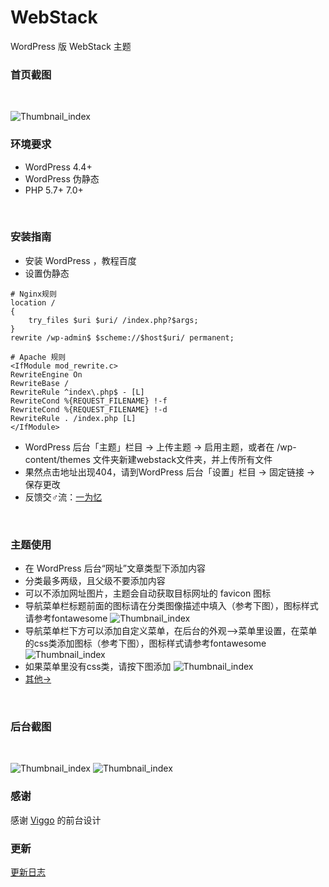 # WebStack
WordPress 版 WebStack 主题
<br/>

### 首页截图
<br/>

![Thumbnail_index](https://res.iowen.cn/wp-content/uploads/2019/08/iowen_2019-08-27_01-05-39.png)
<br/>

### 环境要求
+ WordPress 4.4+
+ WordPress 伪静态
+ PHP 5.7+ 7.0+
<br/>

### 安装指南
+ 安装 WordPress ，教程百度
+ 设置伪静态
```
# Nginx规则
location /
{
    try_files $uri $uri/ /index.php?$args;
}
rewrite /wp-admin$ $scheme://$host$uri/ permanent;

# Apache 规则
<IfModule mod_rewrite.c>
RewriteEngine On
RewriteBase /
RewriteRule ^index\.php$ - [L]
RewriteCond %{REQUEST_FILENAME} !-f
RewriteCond %{REQUEST_FILENAME} !-d
RewriteRule . /index.php [L]
</IfModule>
```
+ WordPress 后台「主题」栏目 -> 上传主题 -> 启用主题，或者在 /wp-content/themes 文件夹新建webstack文件夹，并上传所有文件
+ 果然点击地址出现404，请到WordPress 后台「设置」栏目 -> 固定链接 -> 保存更改
+ 反馈交♂流：<a href="https://www.iowen.cn" target="_blank">一为忆</a>

<br/>

### 主题使用
+ 在 WordPress 后台“网址”文章类型下添加内容
+ 分类最多两级，且父级不要添加内容
+ 可以不添加网址图片，主题会自动获取目标网址的 favicon 图标
+ 导航菜单栏标题前面的图标请在分类图像描述中填入（参考下图），图标样式请参考fontawesome
![Thumbnail_index](https://res.iowen.cn/wp-content/uploads/2019/08/Snipaste_2019-08-30_13-43-06.png)
+ 导航菜单栏下方可以添加自定义菜单，在后台的外观-->菜单里设置，在菜单的css类添加图标（参考下图），图标样式请参考fontawesome
![Thumbnail_index](https://res.iowen.cn/wp-content/uploads/2019/08/Snipaste_2019-08-30_13-50-59.png)
+ 如果菜单里没有css类，请按下图添加
![Thumbnail_index](https://res.iowen.cn/wp-content/uploads/2019/11/iowen_20191120_160814.jpg)
+ <a href="https://www.iowen.cn/wordpress-version-webstack/" target="_blank">其他-></a>
<br/>

### 后台截图
<br/>

![Thumbnail_index](https://res.iowen.cn/wp-content/uploads/2019/08/iowen_2019-08-27_01-22-37.jpg)
![Thumbnail_index](https://res.iowen.cn/wp-content/uploads/2019/08/iowen_2019-08-27_01-27-48.png)
<br/>

### 感谢
感谢 <a href="https://github.com/WebStackPage/WebStackPage.github.io" target="_blank">Viggo</a> 的前台设计
<br/>

### 更新
<a href="https://github.com/owen0o0/WebStack/releases" target="_blank">更新日志</a>
